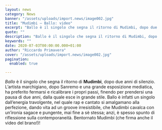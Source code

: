 ```yaml
---
layout: news
category: News
banner: "/assets/uploads/import.news/image002.jpg"
title: "Mudimbi – Ballo: video"
excerpt: "Ballo è il singolo che segna il ritorno di Mudimbi, dopo due anni di silenzio. L’artista marchigiano, dopo Sanremo e una grande esposizione mediatica, ha preferito fermarsi e ricalibrare i propri passi, finendo per prendersi una pausa di due anni, dalla quale esce in grande stile. Ballo è infatti un singolo dall’energia travolgente, nel quale [&hellip"
quote: ""
description: "Ballo è il singolo che segna il ritorno di Mudimbi, dopo due anni di silenzio. L’artista marchigiano, dopo Sanremo e una grande esposizione mediatica, ha preferito fermarsi e ricalibrare i propri passi, finendo per prendersi una pausa di due anni, dalla quale esce in grande stile. Ballo è infatti un singolo dall’energia travolgente, nel quale [&hellip"
keywords: ""
date: 2020-07-03T00:00:00.000+01:00
author: "Riccardo Primavera"
cover: "/assets/uploads/import.news/image002.jpg"
pagination:
  enabled: true

---
```


_Ballo_ è il singolo che segna il ritorno di **Mudimbi**, dopo due anni di silenzio. L’artista marchigiano, dopo Sanremo e una grande esposizione mediatica, ha preferito fermarsi e ricalibrare i propri passi, finendo per prendersi una pausa di due anni, dalla quale esce in grande stile. Ballo è infatti un singolo dall’energia travolgente, nel quale rap e cantato si amalgamano alla perfezione, dando vita ad un groove irresistibile, che Mudimbi cavalca con un’ironia sagace e pungente, mai fine a sè stessa; anzi, è spesso spunto di riflessione sulla contemporaneità. Bentornato Mudimbi (che firma anche il video del brano!)!